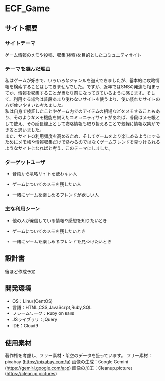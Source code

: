 # <!--ここにアプリ名を入力-->ECF_Game
<!--​READMEを作成する際は、項目内の【補足説明】は削除して完成させてください。-->
## サイト概要
### サイトテーマ
<!-- 【補足説明】 -->
<!-- - 〜なコミュニティサイトorレビューサイトorSNS　と１文で記載する --> 
​ゲーム情報のメモや投稿、収集(検索)を目的としたコミュニティサイト


### テーマを選んだ理由
<!-- 【補足説明】 -->
<!-- - ですます調で記載しましょう。READMEファイルは企業様も見られます。 -->
<!-- - ３文以上記載しましょう。 -->

<!--　★テーマ理由を記載する際のポイント　-->
<!-- - 自分自身の背景の説明（このポートフォリオを作る前提を説明） -->
<!-- - 扱う題材が抱えている問題・課題の説明 -->
<!-- - ターゲットとするユーザーが持つであろう課題の説明（需要をアピールするため） -->
<!-- - 当問題を解決するために、このようなポートフォリオを制作してみようと考えました」という結び -->

<!-- ★記載例 -->
<!-- もともと料理が好きで、オリジナルレシピで料理を作ることが多いのですが、少しずつレシピが1パターンになってきており頭を悩ませていました。 -->
<!-- 身近に自分と同じように、料理を好んでする友人がいないため困っていた所、他の人がどのようなレシピで作っているのかを知れるサービスがあれば便利だと考えました。 -->
<!-- また料理好きな人だけでなく、日々料理を作る必要があるがレシピに困っている人の助けにもなると考え、このテーマにしました。 -->
​私はゲームが好きで、いろいろなジャンルを遊んできましたが、基本的に攻略情報を検索することはしてきませんでした。ですが、近年ではSNSの発達も相まってか、情報を収集することが当たり前になってきているように感じます。そして、利用する場合は普段あまり使わないサイトを使うより、使い慣れたサイトの方が使いやすいと考えました。  
私は自身で検証したことやゲーム内でのアイテムの相場などをメモすることもあり、そのようなメモ機能を備えたコミュニティサイトがあれば、普段はメモ帳として使え、その延長線上として攻略情報も取り扱えることで気軽に情報収集ができると思いました。  
また、サイトの利用頻度を高めるため、そしてゲームをより楽しめるようにするためにメモ帳や情報収集だけで終わるのではなくゲームフレンドを見つけられるようなサイトになればと考え、このテーマにしました。


### ターゲットユーザ
<!-- 【補足説明】 -->
<!-- - 〜な人という記載方法で、2つ以上記載しましょう -->
<!-- - テーマ理由と矛盾のないターゲットを選出しましょう -->
<!-- - 実際にサービスを利用する立場であると想定しましょう  -->
 - ​普段から攻略サイトを使わない人

 - ゲームについてのメモを残したい人

 - 一緒にゲームを楽しめるフレンドが欲しい人


### 主な利用シーン
<!-- 【補足説明】 -->
<!-- - 〜な時という記載方法で、2つ以上記載しましょう -->
 - 他の人が発信している情報や感想を知りたいとき

 - ゲームについてのメモを残したいとき

 - 一緒にゲームを楽しめるフレンドを見つけたいとき


## 設計書
<!-- 【補足説明】 -->
<!-- - テーマ提出時点では不要です。 -->
<!-- - 当項目には「後ほど作成予定」と記載しましょう。 -->
​後ほど作成予定


## 開発環境
- OS：Linux(CentOS)
- 言語：HTML,CSS,JavaScript,Ruby,SQL
- フレームワーク：Ruby on Rails
- JSライブラリ：jQuery
- IDE：Cloud9
​

## 使用素材
<!-- - 外部サービスの画像素材・音声素材を使用した場合は、必ずサービス名とURLを明記してください。 -->
<!-- - アプリケーションの実装に使用したgem/bootstrapのリファレンスなどの記載は不要です。 -->
<!-- - 使用しない場合は、使用素材の項目をREADMEから削除してください。 -->
<!-- - 架空の団体・題材を前提にポートフォリオを制作する場合、下記のテンプレートを当項目内に記載しましょう。 -->
<!-- 【テンプレート】 -->
<!-- 著作権を考慮し、架空のデータを扱う予定です。 -->
<!-- なお今後、実在するデータを利用する際には、事前に著作権保持者と契約を結んだ上で利用します。 -->
著作権を考慮し、フリー素材・架空のデータを扱っています。
フリー素材：pixabay (https://pixabay.com/ja)
画像の生成：Google Gemini (https://gemini.google.com/app)
画像の加工：Cleanup.pictures (https://cleanup.pictures)